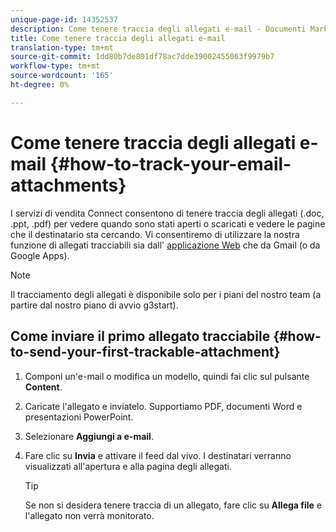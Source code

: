 ```yaml
---
unique-page-id: 14352537
description: Come tenere traccia degli allegati e-mail - Documenti Marketo - Documentazione prodotto
title: Come tenere traccia degli allegati e-mail
translation-type: tm+mt
source-git-commit: 1dd80b7de801df78ac7dde39002455063f9979b7
workflow-type: tm+mt
source-wordcount: '165'
ht-degree: 0%

---
```



# Come tenere traccia degli allegati e-mail {#how-to-track-your-email-attachments}

I servizi di vendita Connect consentono di tenere traccia degli allegati (.doc, .ppt, .pdf) per vedere quando sono stati aperti o scaricati e vedere le pagine che il destinatario sta cercando. Vi consentiremo di utilizzare la nostra funzione di allegati tracciabili sia dall&#39; [applicazione Web](https://toutapp.com/login) che da Gmail (o da Google Apps).

>[!NOTE]
>
>Il tracciamento degli allegati è disponibile solo per i piani del nostro team (a partire dal nostro piano di avvio g3start).

## Come inviare il primo allegato tracciabile {#how-to-send-your-first-trackable-attachment}

1. Componi un&#39;e-mail o modifica un modello, quindi fai clic sul pulsante **Content**.

1. Caricate l&#39;allegato e inviatelo. Supportiamo PDF, documenti Word e presentazioni PowerPoint.

1. Selezionare **Aggiungi a e-mail**.

1. Fare clic su **Invia** e attivare il feed dal vivo. I destinatari verranno visualizzati all&#39;apertura e alla pagina degli allegati.

   >[!TIP]
   >
   >Se non si desidera tenere traccia di un allegato, fare clic su **Allega file** e l&#39;allegato non verrà monitorato.
